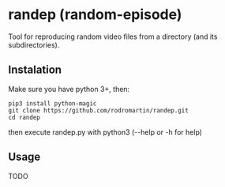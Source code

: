 # randep (random-episode)  
Tool for reproducing random video files from a directory (and its subdirectories).

## Instalation
  
Make sure you have python 3+, then:

```
pip3 install python-magic
git clone https://github.com/rodromartin/randep.git
cd randep
```

then execute randep.py with python3 (--help or -h for help)

## Usage  

TODO
